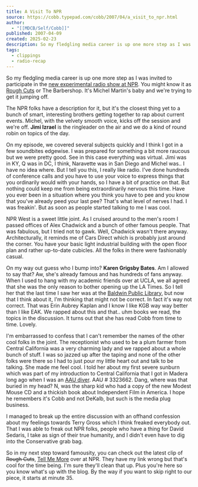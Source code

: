 ```yaml
---
title: A Visit To NPR
source: https://cobb.typepad.com/cobb/2007/04/a_visit_to_npr.html
author:
  - "[[MDCB/Self/Cobb]]"
published: 2007-04-09
created: 2025-02-23
description: So my fledgling media career is up one more step as I was invited to participate in the new experimental radio show at NPR. You might know it as Rough Cuts or The Barbershop. It's Michel Martin's baby and we're...
tags:
  - clippings
  - radio-recap
---
```

So my fledgling media career is up one more step as I was invited to participate in the [new experimental radio show at NPR](http://www.npr.org/tellmemore). You might know it as [Rough Cuts](http://www.npr.org/blogs/roughcuts/) or The Barbershop. It's Michel Martin's baby and we're trying to get it jumping off.

The NPR folks have a description for it, but it's the closest thing yet to a bunch of smart, interesting brothers getting together to rap about current events. Michel, with the velvety smooth voice, kicks off the session and we're off. **Jimi Izrael** is the ringleader on the air and we do a kind of round robin on topics of the day.

On my episode, we covered several subjects quickly and I think I got in a few soundbites edgewise. I was prepared for something a bit more raucous but we were pretty good. See in this case everything was virtual. Jimi was in KY, Q was in DC, I think, Naravette was in San Diego and Michel was.. I have no idea where. But I tell you this, I really like radio. I've done hundreds of conference calls and you have to use your voice to express things that you ordinarily would with your hands, so I have a bit of practice on that. But nothing could keep me from being extraordinarily nervous this time. Have you ever been in a situation where you think you have to pee and you know that you've already peed your last pee? That's what level of nerves I had. I was freakin'. But as soon as people started talking to me I was cool.

NPR West is a sweet little joint. As I cruised around to the men's room I passed offices of Alex Chadwick and a bunch of other famous people. That was fabulous, but I tried not to gawk. Well, Chadwick wasn't there anyway. Architecturally, it reminds me of Cars Direct which is probably just around the corner. You have your basic light industrial building with the open floor plan and rather up-to-date cubicles. All the folks in there were fashionably casual.

On my way out guess who I bump into? **Karen Grigsby Bates**. Am I allowed to say that? Aw, she's already famous and has hundreds of fans anyway. When I used to hang with my academic friends over at UCLA, we all agreed that she was the only reason to bother opening up the LA Times. So I tell her that the last time I saw her was at the [Baldwin Public Library](https://cobb.typepad.com/cobb/2004/01/the_baldwin_for.html), but now that I think about it, I'm thinking that might not be correct. In fact it's way not correct. That was Erin Aubrey Kaplan and I know I like KGB way way better than I like EAK. We rapped about this and that.. uhm books we read, the topics in the discussion. It turns out that she has read Cobb from time to time. Lovely.

I'm embarrassed to confess that I can't remember the names of the other cool folks in the joint. The receptionist who used to be a plum farmer from Central California was a very charming lady and we rapped about a whole bunch of stuff. I was so jazzed up after the taping and none of the other folks were there so I had to just pour my little heart out and talk to be talking. She made me feel cool. I told her about my first severe sunburn which was part of my introduction to Central California that I got in Madera long ago when I was an [AAU diver](http://www.aaudiving.org/). AAU # 3323662. Dang, where was that buried in my head? N, was the sharp kid who had a copy of the new Modest Mouse CD and a thickish book about Independent Film in America. I hope he remembers it's Cobb and not DeKalb, but such is the media plug business.

I managed to break up the entire discussion with an offhand confession about my feelings towards Terry Gross which I think freaked everybody out. That I was able to freak out NPR folks, people who have a thing for David Sedaris, I take as sign of their true humanity, and I didn't even have to dig into the Conservative grab bag.

So in my next step toward famousity, you can check out the latest clip of ~~Rough Cuts~~, [Tell Me More](http://www.npr.org/tellmemore) over at NPR. They have my link wrong but that's cool for the time being. I'm sure they'll clean that up. Plus you're here so you know what's up with the blog. By the way if you want to skip right to our piece, it starts at minute 35.